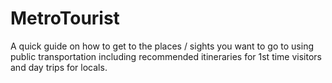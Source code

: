 # MetroTourist
A quick guide on how to get to the places / sights you want to go to using public transportation including recommended itineraries for 1st time visitors and day trips for locals.
